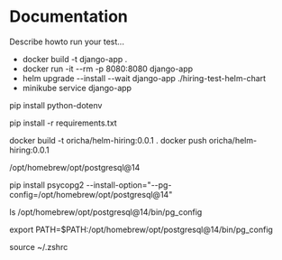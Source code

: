 # Documentation

Describe howto run your test...

- docker build -t django-app .
- docker run -it --rm -p 8080:8080 django-app
- helm upgrade --install --wait django-app ./hiring-test-helm-chart
- minikube service django-app



pip install python-dotenv

pip install -r requirements.txt

docker build -t oricha/helm-hiring:0.0.1 .
docker push oricha/helm-hiring:0.0.1 


/opt/homebrew/opt/postgresql@14

pip install psycopg2 --install-option="--pg-config=/opt/homebrew/opt/postgresql@14"

ls /opt/homebrew/opt/postgresql@14/bin/pg_config

export PATH=$PATH:/opt/homebrew/opt/postgresql@14/bin/pg_config

source ~/.zshrc